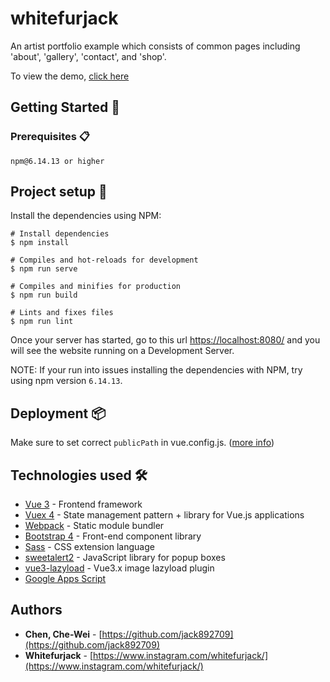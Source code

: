 # whitefurjack

An artist portfolio example which consists of common pages including 'about', 'gallery', 'contact', and 'shop'.

To view the demo, [click here](https://jack892709.github.io/whitefurjack/)

## Getting Started 🚀

### Prerequisites 📋

```
npm@6.14.13 or higher
```

## Project setup 🔧

Install the dependencies using NPM:
```
# Install dependencies
$ npm install

# Compiles and hot-reloads for development
$ npm run serve

# Compiles and minifies for production
$ npm run build

# Lints and fixes files
$ npm run lint
```

Once your server has started, go to this url <https://localhost:8080/> and you will see the website running on a Development Server.

NOTE: If your run into issues installing the dependencies with NPM, try using npm version `6.14.13`.

## Deployment 📦

Make sure to set correct `publicPath` in vue.config.js. ([more info](https://cli.vuejs.org/guide/deployment.html#github-pages))

## Technologies used 🛠️

- [Vue 3](https://v3.vuejs.org/guide/introduction.html) - Frontend framework
- [Vuex 4](https://next.vuex.vuejs.org/) - State management pattern + library for Vue.js applications
- [Webpack](https://webpack.js.org/concepts/) - Static module bundler
- [Bootstrap 4](https://getbootstrap.com/docs/4.3/getting-started/introduction/) - Front-end component library
- [Sass](https://sass-lang.com/documentation) - CSS extension language
- [sweetalert2](https://sweetalert2.github.io/) - JavaScript library for popup boxes
- [vue3-lazyload](https://www.npmjs.com/package/vue3-lazyload) - Vue3.x image lazyload plugin
- [Google Apps Script](https://developers.google.com/apps-script/overview)

## Authors

- **Chen, Che-Wei** - [https://github.com/jack892709](https://github.com/jack892709)
- **Whitefurjack** - [https://www.instagram.com/whitefurjack/](https://www.instagram.com/whitefurjack/)